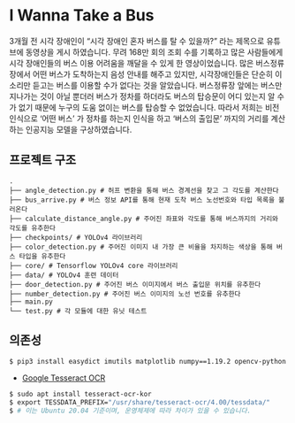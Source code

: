 I Wanna Take a Bus
===

3개월 전 시각 장애인이 “시각 장애인 혼자 버스를 탈 수 있을까?” 라는 제목으로 유튜브에 동영상을 게시 하였습니다. 무려 168만 회의 조회 수를 기록하고 많은 사람들에게 시각 장애인들의 버스 이용 어려움을 깨달을 수 있게 한 영상이었습니다. 많은 버스정류장에서 어떤 버스가 도착하는지 음성 안내를 해주고 있지만, 시각장애인들은 단순히 이 소리만 듣고는 버스를 이용할 수가 없다는 것을 알았습니다. 버스정류장 앞에는 버스만 지나가는 것이 아닐 뿐더러 버스가 정차를 하더라도 버스의 탑승문이 어디 있는지 알 수가 없기 때문에 누구의 도움 없이는 버스를 탑승할 수 없었습니다. 따라서 저희는 비전 인식으로 ‘어떤 버스’ 가 정차를 하는지 인식을 하고 ‘버스의 출입문’ 까지의 거리를 계산하는 인공지능 모델을 구상하였습니다. 

프로젝트 구조
---

```
.
├── angle_detection.py # 허프 변환을 통해 버스 경계선을 찾고 그 각도를 계산한다
├── bus_arrive.py # 버스 정보 API를 통해 현재 도착 버스 노선번호와 타입 목록을 불러온다
├── calculate_distance_angle.py # 주어진 좌표와 각도를 통해 버스까지의 거리와 각도를 유추한다
├── checkpoints/ # YOLOv4 라이브러리
├── color_detection.py # 주어진 이미지 내 가장 큰 비율을 차지하는 색상을 통해 버스 타입을 유추한다
├── core/ # Tensorflow YOLOv4 core 라이브러리
├── data/ # YOLOv4 훈련 데이터
├── door_detection.py # 주어진 버스 이미지에서 버스 출입문 위치를 유추한다
├── number_detection.py # 주어진 버스 이미지의 노선 번호를 유추한다
├── main.py 
└── test.py # 각 모듈에 대한 유닛 테스트

```

의존성
---

```bash
$ pip3 install easydict imutils matplotlib numpy==1.19.2 opencv-python pytesseract python-dotenv scipy tensorflow==2.4.1 urllib3
```

- [Google Tesseract OCR](https://github.com/tesseract-ocr/tesseract)

```bash
$ sudo apt install tesseract-ocr-kor
$ export TESSDATA_PREFIX="/usr/share/tesseract-ocr/4.00/tessdata/"
$ # 이는 Ubuntu 20.04 기준이며, 운영체제에 따라 차이가 있을 수 있습니다.
```
